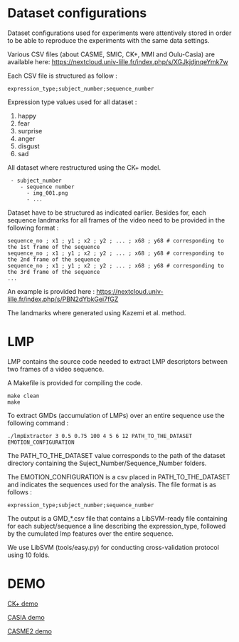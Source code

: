 # Dataset configurations #

Dataset configurations used for experiments were attentively stored in order to be able to reproduce the experiments with the same data settings.

Various CSV files (about CASME, SMIC, CK+, MMI and Oulu-Casia) are available here: https://nextcloud.univ-lille.fr/index.php/s/XGJkjdjnqeYmk7w

Each CSV file is structured as follow :
```
expression_type;subject_number;sequence_number
```

Expression type values used for all dataset :
1. happy
2. fear
3. surprise
4. anger
5. disgust
6. sad

All dataset where restructured using the CK+ model.
```
 - subject_number
    - sequence number
      - img_001.png
      - ...
```

Dataset have to be structured as indicated earlier. Besides for, each sequence landmarks for all frames of the video need to be provided in the following format :

```
sequence_no ; x1 ; y1 ; x2 ; y2 ; ... ; x68 ; y68 # corresponding to the 1st frame of the sequence
sequence_no ; x1 ; y1 ; x2 ; y2 ; ... ; x68 ; y68 # corresponding to the 2nd frame of the sequence
sequence_no ; x1 ; y1 ; x2 ; y2 ; ... ; x68 ; y68 # corresponding to the 3rd frame of the sequence
...
```

An example is provided here : https://nextcloud.univ-lille.fr/index.php/s/PBN2dYbkGei7fGZ

The landmarks where generated using Kazemi et al. method.

# LMP #

LMP contains the source code needed to extract LMP descriptors between two frames of a video sequence.

A Makefile is provided for compiling the code.
```
make clean
make
```

To extract GMDs (accumulation of LMPs) over an entire sequence use the following command :
```
./lmpExtractor 3 0.5 0.75 100 4 5 6 12 PATH_TO_THE_DATASET EMOTION_CONFIGURATION
```

The PATH_TO_THE_DATASET value corresponds to the path of the dataset directory containing the Suject_Number/Sequence_Number folders.

The EMOTION_CONFIGURATION is a csv placed in PATH_TO_THE_DATASET and indicates the sequences used for the analysis. The file format is as follows :
```
expression_type;subject_number;sequence_number
```

The output is a GMD_*.csv file that contains a LibSVM-ready file containing for each subject/sequence a line describing the expression_type, followed by the cumulated lmp features over the entire sequence.

We use LibSVM (tools/easy.py) for conducting cross-validation protocol using 10 folds.

# DEMO #

[CK+ demo](https://nextcloud.univ-lille.fr/index.php/s/tZFKLB3r8izgaPY)

[CASIA demo](https://nextcloud.univ-lille.fr/index.php/s/dEdrNjZKgKoKjbA)

[CASME2 demo](https://nextcloud.univ-lille.fr/index.php/s/5sDc3GZ4a5awLkC)

